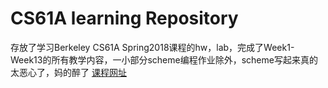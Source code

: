 # CS61A learning Repository
存放了学习Berkeley CS61A Spring2018课程的hw，lab，完成了Week1-Week13的所有教学内容，一小部分scheme编程作业除外，scheme写起来真的太恶心了，妈的醉了
[课程网址](http://inst.eecs.berkeley.edu/~cs61a/sp18/)